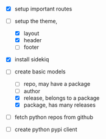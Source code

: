 - [x] setup important routes
- [ ] setup the theme,
  - [x] layout
  - [x] header
  - [ ] footer

- [x] install sidekiq

- [ ] create basic models
  - [ ] repo, may have a package
  - [ ] author
  - [x] release, belongs to a package
  - [x] package, has many releases

- [ ] fetch python repos from github

- [ ] create python pypi client
